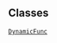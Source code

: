 ---
---
## Classes

<a href="../object/DynamicFunc.html#DynamicFunc"
target="main"><code>DynamicFunc</code></a>  
